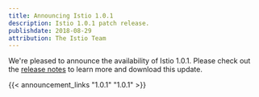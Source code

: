 ```yaml
---
title: Announcing Istio 1.0.1
description: Istio 1.0.1 patch release.
publishdate: 2018-08-29
attribution: The Istio Team
---
```


We're pleased to announce the availability of Istio 1.0.1. Please check out the [release notes](/about/notes/1.0.1/) to learn more and download this update.

{{< announcement_links "1.0.1" "1.0.1" >}}
